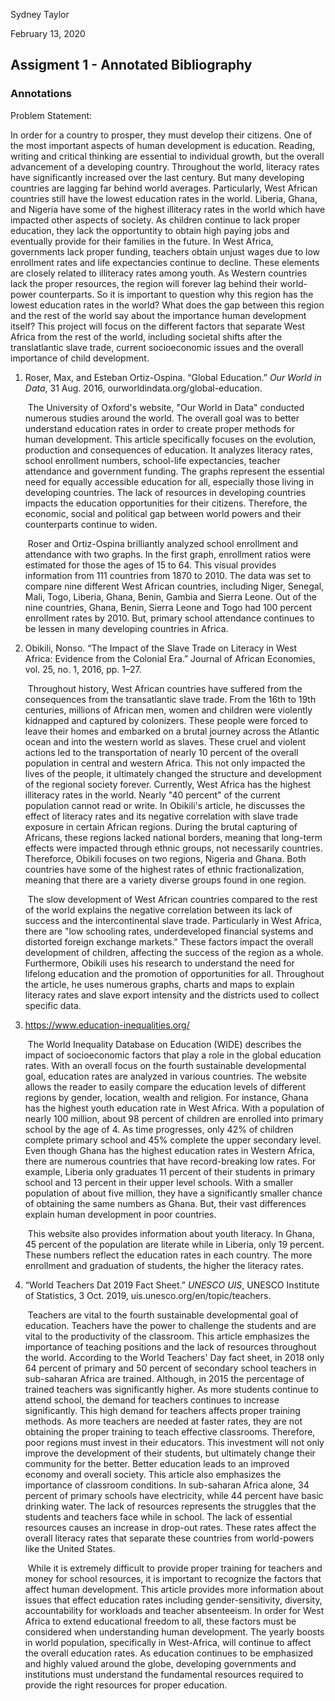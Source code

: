 Sydney Taylor 

February 13, 2020 

## Assigment 1 - Annotated Bibliography

### Annotations

Problem Statement: 

In order for a country to prosper, they must develop their citizens. One of the most important aspects of human development is education. Reading, writing and critical thinking are essential to individual growth, but the overall advancement of a developing country. Throughout the world, literacy rates have significantly increased over the last century. But many developing countries are lagging far behind world averages. Particularly, West African countries still have the lowest education rates in the world. Liberia, Ghana, and Nigeria have some of the highest illiteracy rates in the world which have impacted other aspects of society.  As children continue to lack proper education, they lack the opportuntity to obtain high paying jobs and eventually provide for their families in the future. In West Africa, governments lack proper funding, teachers obtain unjust wages due to low enrollment rates and life expectancies continue to decline. These elements are closely related to illiteracy rates among youth. As Western countries lack the proper resources, the region will forever lag behind their world-power counterparts. So it is important to question why this region has the lowest education rates in the world? What does the gap between this region and the rest of the world say about the importance human development itself? This project will focus on the different factors that separate West Africa from the rest of the world, including societal shifts after the translatlantic slave trade, current socioeconomic issues and the overall importance of child development. 

1. Roser, Max, and Esteban Ortiz-Ospina. “Global Education.” *Our World in Data*, 31 Aug. 2016, ourworldindata.org/global-education.

   ​	The University of Oxford's website, "Our World in Data" conducted numerous studies around the world. The overall goal was to better understand education rates in order to create proper methods for human development. This article specifically focuses on the evolution, production and consequences of education. It analyzes literacy rates, school enrollment numbers, school-life expectancies, teacher attendance and government funding. The graphs represent the essential need for equally accessible education for all, especially those living in developing countries. The lack of resources in developing countries impacts the education opportunities for their citizens. Therefore, the economic, social and political gap between world powers and their counterparts continue to widen. 

   ​	Roser and Ortiz-Ospina brilliantly analyzed school enrollment and attendance with two graphs. In the first graph, enrollment ratios were estimated for those the ages of 15 to 64. This visual provides information from 111 countries from 1870 to 2010. The data was set to compare nine different West African countries, including Niger, Senegal, Mali, Togo, Liberia, Ghana, Benin, Gambia and Sierra Leone. Out of the nine countries, Ghana, Benin, Sierra Leone and Togo had 100 percent enrollment rates by 2010. But, primary school attendance continues to be lessen in many developing countries in Africa. 



2. Obikili, Nonso. “The Impact of the Slave Trade on Literacy in West Africa: Evidence from the Colonial Era.” Journal of African Economies, vol. 25, no. 1, 2016, pp. 1–27.

   ​	Throughout history, West African countries have suffered from the consequences from the transatlantic slave trade. From the 16th to 19th centuries, millions of African men, women and children were violently kidnapped and captured by colonizers. These people were forced to leave their homes and embarked on a brutal journey across the Atlantic ocean and into the western world as slaves. These cruel and violent actions led to the transportation of nearly 10 percent of the overall population in central and western Africa. This not only impacted the lives of the people, it ultimately changed the structure and development of the regional society forever. Currently, West Africa has the highest illiteracy rates in the world. Nearly "40 percent" of the current population cannot read or write. In Obikili's article, he discusses the effect of literacy rates and its negative correlation with slave trade exposure in certain African regions. During the brutal capturing of Africans, these regions lacked national borders, meaning that long-term effects were impacted through ethnic groups, not necessarily countries. Thereforce, Obikili focuses on two regions, Nigeria and Ghana. Both countries have some of the highest rates of ethnic fractionalization, meaning that there are a variety diverse groups found in one region. 

   ​	The slow development of West African countries compared to the rest of the world explains the negative correlation between its lack of success and the intercontinental slave trade. Particularly in West Africa, there are "low schooling rates, underdeveloped financial systems and distorted foreign exchange markets." These factors impact the overall development of children, affecting the success of the region as a whole. Furthermore, Obikili uses his research to understand the need for lifelong education and the promotion of opportunities for all. Throughout the article, he uses numerous graphs, charts and maps to explain literacy rates and slave export intensity and the districts used to collect specific data. 


3. https://www.education-inequalities.org/

   ​	The World Inequality Database on Education (WIDE) describes the impact of socioeconomic factors that play a role in the global education rates. With an overall focus on the fourth sustainable developmental goal, education rates are analyzed in various countries. The website allows the reader to easily compare the education levels of  different regions by gender, location, wealth and religion. For instance, Ghana has the highest youth education rate in West Africa. With a population of nearly 100 million, about 98 percent of children are enrolled into primary school by the age of 4. As time progresses, only 42% of children complete primary school and 45% complete the upper secondary level. Even though Ghana has the highest education rates in Western Africa, there are numerous countries that have record-breaking low rates. For example, Liberia only graduates 11 percent of their students in primary school and 13 percent in their upper level schools. With a smaller population of about five million, they have a significantly smaller chance of obtaining the same numbers as Ghana. But, their vast differences explain human development in poor countries. 

   ​	This website also provides information about youth literacy. In Ghana, 45 percent of the population are literate while in Liberia, only 19 percent. These numbers reflect the education rates in each country. The more enrollment and graduation of students, the higher the literacy rates. 

   

4. “World Teachers Dat 2019 Fact Sheet.” *UNESCO UIS*, UNESCO Institute of Statistics, 3 Oct. 2019, uis.unesco.org/en/topic/teachers.

   ​	Teachers are vital to the fourth sustainable developmental goal of education. Teachers have the power to challenge the students and are vital to the productivity of the classroom. This article  emphasizes the importance of teaching positions and the lack of resources throughout the world. According to the World Teachers' Day fact sheet, in 2018 only 64 percent of primary and 50 percent of secondary school teachers in sub-saharan Africa are trained. Although, in 2015 the percentage of trained teachers was significantly higher. As more students continue to attend school, the demand for teachers continues to increase significantly. This high demand for teachers affects proper training methods. As more teachers are needed at faster rates, they are not obtaining the proper training to teach effective classrooms. Therefore, poor regions must invest in their educators. This investment will not only improve the development of their students, but ultimately change their community for the better. Better education leads to an improved economy and overall society. This article also emphasizes the importance of classroom conditions. In sub-saharan Africa alone, 34 percent of primary schools have electricity, while 44 percent have basic drinking water. The lack of resources represents the struggles that the students and teachers face while in school. The lack of essential resources causes an increase in drop-out rates. These rates affect the overall literacy rates that separate these countries from world-powers like the United States. 

   ​	While it is extremely difficult to provide proper training for teachers and money for school resources, it is important to recognize the factors that affect human development. This article provides more information about issues that effect education rates including gender-sensitivity, diversity, accountability for workloads and teacher absenteeism. In order for West Africa to extend educational freedom to all, these factors must be considered when understanding human development. The yearly boosts in world population, specifically in West-Africa, will continue to affect the overall education rates. As education continues to be emphasized and highly valued around the globe, developing governments and institutions must understand the fundamental resources required to provide the right resources for proper education. 



